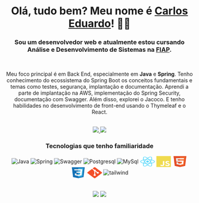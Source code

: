<div align="center">
  <h1>Olá, tudo bem? Meu nome é <a href="https://www.linkedin.com/in/carlosealeixo" target="_blank">Carlos Eduardo</a>! 👋🏽</h1>
  
  <h3>
    Sou um desenvolvedor web e atualmente estou cursando Análise e Desenvolvimento de Sistemas na <a href="https://www.fiap.com.br/" target="_blank">FIAP</a>.
  </h3>

   <br>

  <p>
    Meu foco principal é em Back End, especialmente em <strong>Java</strong> e <strong>Spring</strong>.
    Tenho conhecimento do ecossistema do Spring Boot os conceitos fundamentais e temas como testes, segurança, implantação e documentação.
    Aprendi a parte de implantação na AWS, implementação do Spring Security, documentação com Swagger.
    Além disso, explorei o Jacoco. E tenho habilidades no desenvolvimento de front-end usando o Thymeleaf e o React.
  </p>
</div>

<br>

<div align="center">
  <a href="https://github.com/SAIKO9X">
    <img height="180rem" src="https://github-readme-stats.vercel.app/api?username=saiko9x&show_icons=true&theme=dracula" />
    <img height="180rem" src="https://github-readme-stats.vercel.app/api/top-langs?username=saiko9x&show_icons=true&theme=dracula" />
  </a>
</div>

<h3 align="center">Tecnologias que tenho familiaridade</h3>

<div align="center" valign="top">
  <img align="center" alt="Java" height="30" width="40" src="https://cdn.jsdelivr.net/gh/devicons/devicon@latest/icons/java/java-original.svg" />
  <img align="center" alt="Spring" height="30" width="40" src="https://cdn.jsdelivr.net/gh/devicons/devicon@latest/icons/spring/spring-original.svg" />
  <img align="center" alt="Swagger" height="30" width="40" src="https://cdn.jsdelivr.net/gh/devicons/devicon@latest/icons/swagger/swagger-original.svg" />
  <img align="center" alt="Postgresql" height="30" width="40" src="https://cdn.jsdelivr.net/gh/devicons/devicon@latest/icons/postgresql/postgresql-original.svg" />
  <img align="center" alt="MySql" height="30" width="40" src="https://cdn.jsdelivr.net/gh/devicons/devicon@latest/icons/mysql/mysql-original.svg" />
  <img align="center" alt="React" height="30" width="40" src="https://raw.githubusercontent.com/devicons/devicon/master/icons/react/react-original.svg">
  <img align="center" alt="Js" height="30" width="40" src="https://raw.githubusercontent.com/devicons/devicon/master/icons/javascript/javascript-plain.svg">
  <img align="center" alt="HTML" height="30" width="40" src="https://raw.githubusercontent.com/devicons/devicon/master/icons/html5/html5-original.svg">
  <img align="center" alt="CSS" height="30" width="40" src="https://raw.githubusercontent.com/devicons/devicon/master/icons/css3/css3-original.svg">
  <img align="center" alt="git" height="30" width="40" src="https://raw.githubusercontent.com/devicons/devicon/master/icons/git/git-original.svg">
  <img align="center" alt="tailwind" height="30" width="40" src="https://cdn.jsdelivr.net/gh/devicons/devicon@latest/icons/tailwindcss/tailwindcss-original.svg" />
</div><br><br>

<div align="center">
  <a href="https://www.linkedin.com/in/carlosealeixo" target="_blank"><img src="https://img.shields.io/badge/-LinkedIn-%230077B5?style=for-the-badge&logo=linkedin&logoColor=white" target="_blank"></a>
  <a href="mailto:cardosed3@gmail.com"><img src="https://img.shields.io/badge/-Gmail-%23333?style=for-the-badge&logo=gmail&logoColor=white" target="_blank"></a>
</div><br>
